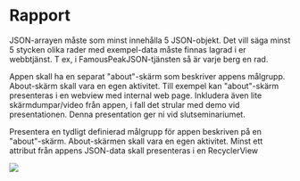 
# Rapport


JSON-arrayen måste som minst innehålla 5 JSON-objekt. Det vill säga minst 5 stycken olika rader med exempel-data måste finnas lagrad i er webbtjänst. T ex, i FamousPeakJSON-tjänsten så är varje berg en rad.

Appen skall ha en separat "about"-skärm som beskriver appens målgrupp. About-skärm skall vara en egen aktivitet.
Till exempel kan "about"-skärm presenteras i en webview med internal web page.
Inkludera även lite skärmdumpar/video från appen, i fall det strular med demo vid presentationen. Denna presentation ger ni vid slutseminariumet.


Presentera en tydligt definierad målgrupp för appen beskriven på en "about"-skärm. About-skärmen skall vara en egen aktivitet.
Minst ett attribut från appens JSON-data skall presenteras i en RecyclerView



![](android.png)
